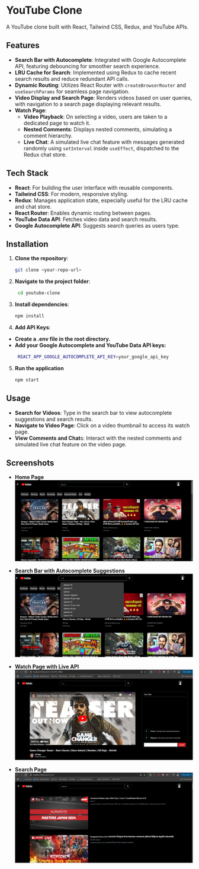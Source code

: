 # YouTube Clone

A YouTube clone built with React, Tailwind CSS, Redux, and YouTube APIs. 

## Features

- **Search Bar with Autocomplete**: Integrated with Google Autocomplete API, featuring debouncing for smoother search experience.
- **LRU Cache for Search**: Implemented using Redux to cache recent search results and reduce redundant API calls.
- **Dynamic Routing**: Utilizes React Router with `createBrowserRouter` and `useSearchParams` for seamless page navigation.
- **Video Display and Search Page**: Renders videos based on user queries, with navigation to a search page displaying relevant results.
- **Watch Page**:
  - **Video Playback**: On selecting a video, users are taken to a dedicated page to watch it.
  - **Nested Comments**: Displays nested comments, simulating a comment hierarchy.
  - **Live Chat**: A simulated live chat feature with messages generated randomly using `setInterval` inside `useEffect`, dispatched to the Redux chat store.

## Tech Stack

- **React**: For building the user interface with reusable components.
- **Tailwind CSS**: For modern, responsive styling.
- **Redux**: Manages application state, especially useful for the LRU cache and chat store.
- **React Router**: Enables dynamic routing between pages.
- **YouTube Data API**: Fetches video data and search results.
- **Google Autocomplete API**: Suggests search queries as users type.

## Installation

1. **Clone the repository**:
   ```bash
   git clone <your-repo-url>
   ```
2. **Navigate to the project folder**:
   ```bash
    cd youtube-clone
   ```
3. **Install dependencies**:
   ```bash
   npm install
   ```
4. **Add API Keys**:
- **Create a .env file in the root directory.**
- **Add your Google Autocomplete and YouTube Data API keys:**
   ```bash
    REACT_APP_GOOGLE_AUTOCOMPLETE_API_KEY=your_google_api_key
   ```
5. **Run the application**
    ```bash
    npm start
    ```
## Usage
- **Search for Videos**: Type in the search bar to view autocomplete suggestions and search results.
- **Navigate to Video Page**: Click on a video thumbnail to access its watch page.
- **View Comments and Chat**s: Interact with the nested comments and simulated live chat feature on the video page.

## Screenshots
- **Home Page**
![HomePage](image.png)

- **Search Bar with Autocomplete Suggestions**
![Autosuggestions](image-1.png)

- **Watch Page with Live API**
![WatchPage](image-2.png)

- **Search Page**
![search Page](image-3.png)